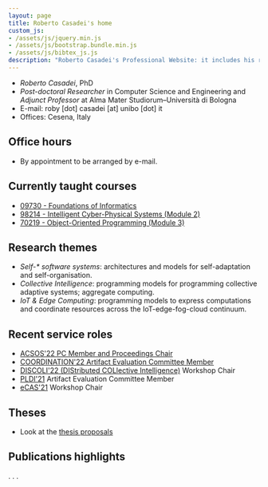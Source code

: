 ```yaml
---
layout: page
title: Roberto Casadei's home
custom_js:
- /assets/js/jquery.min.js
- /assets/js/bootstrap.bundle.min.js
- /assets/js/bibtex_js.js
description: "Roberto Casadei's Professional Website: it includes his recent academic and professional activity, CV, portfolio, and blog."
---
```


<!--
## News

- PhD Course on <em>Intelligent Collective Systems</em> coming soon!
-->

<div class="bio">
  <ul class="pic-desc">
  <li class="h4"><em>Roberto Casadei</em>, PhD</li>
  <li><em>Post-doctoral Researcher</em> in Computer Science and Engineering
    and <em>Adjunct Professor</em> at Alma Mater Studiorum&#x2013;Università di Bologna</li>
  <li><span class="lbl"><i class="fas fa-envelope"></i> E-mail:</span> roby [dot] casadei [at] unibo [dot] it</li>
  <li><span class="lbl"><i class="fas fa-map-marker-alt"></i> Offices:</span> Cesena, Italy</li>
  </ul>

  <div class="mt-3 mb-3 badges"> <!-- text-center -->
    <a href="https://github.com/metaphori/" title="Roberto Casadei's GitHub Account"><i class="fab fa-github fa-2x"></i></a>
    <a href="https://www.unibo.it/sitoweb/roby.casadei/en" title="Roberto Casadei's Institutional Website"><i class="fas fa-university fa-2x"></i></a>
    <a href="https://stackoverflow.com/users/2250712/metaphori" title="Roberto Casadei's StackOverflow Website"><i class="fab fa-slack-hash fa-2x"></i></a>
    <a href="https://slideshare.net/RobertoCasadei" title="Roberto Casadei's Slideshare"><i class="fab fa-slideshare fa-2x"></i></a>
    <a href="https://scholar.google.it/citations?user=qhfWK44AAAAJ" title="Roberto Casadei's Scholar Profile"><i class="fas fa-graduation-cap fa-2x"></i></a>
    <a href="https://dblp.uni-trier.de/pers/hd/c/Casadei:Roberto" title="Roberto Casadei's DBLP Profile"><i class="fas fa-pen-alt fa-2x"></i></a>
    <a href="https://www.linkedin.com/in/robertocasadei/" title="Roberto Casadei's LinkedIn Profile"><i class="fab fa-linkedin fa-2x"></i></a>
    <a href="mailto:name.surname90@gmail.com" title="Roberto Casadei's Email"><i class="fas fa-envelope fa-2x"></i></a>
  </div>
</div>


## Office hours

- By appointment to be arranged by e-mail.

## Currently taught courses

- [09730 - Foundations of Informatics](https://www.unibo.it/en/teaching/course-unit-catalogue/course-unit/2021/469199)
- [98214 - Intelligent Cyber-Physical Systems (Module 2)](https://www.unibo.it/en/teaching/course-unit-catalogue/course-unit/2021/476831)
- [70219 - Object-Oriented Programming (Module 3)](http://www.unibo.it/en/teaching/course-unit-catalogue/course-unit/2021/378219)

## Research themes

- _Self-* software systems_: architectures and models for self-adaptation and self-organisation.
- *Collective Intelligence*: programming models for programming collective adaptive systems; aggregate computing.
- *IoT &amp; Edge Computing*: programming models to express computations and coordinate resources across the IoT-edge-fog-cloud continuum.

## Recent service roles

- [ACSOS'22 PC Member and Proceedings Chair](https://2022.acsos.org/committee/acsos-2022-organizing-committee)
- [COORDINATION'22 Artifact Evaluation Committee Member](https://www.discotec.org/2022/coordination)
- [DISCOLI'22 (DIStributed COLlective Intelligence)](https://discoli-workshop.github.io/2022/) Workshop Chair
- [PLDI'21](https://pldi21.sigplan.org/) Artifact Evaluation Committee Member
- [eCAS'21](https://ecas2021.apice.unibo.it) Workshop Chair

<!--
- [ACSOS'21](http://2021.acsos.org/) PC Member and Publicity Chair
- [COORDINATION'21](https://www.discotec.org/2021/coordination) PC Member
- [MODELS'21 - ACM Student Research Competition](https://conf.researchr.org/track/models-2021/models-2021-acm-student-research-competition) PC Member
- [CLOUD COMPUTING'21](https://www.iaria.org/conferences2021/CLOUDCOMPUTING21.html) PC Member
-->

## Theses

- Look at the [thesis proposals](/thesis-proposals)

## Publications highlights

<bibtex src="{{ '/assets/biblio.bib' | relative_url }}"></bibtex>
<div class="bibtex_structure">
  <div class="sort year" extra="DESC number">
    <!--<h3 class="title"></h3>-->
    <div class="templates"></div>
  </div>                                                            
</div>

<div class="bibtex_template">
  <div>
    <span class="title"></span>
  </div>
  <div class="if author"><span class="author"><span class="first"></span> <span class="last"></span></span></div>
  <span class="if booktitle"><span class="booktitle"></span>.</span>
  <span class="if journal"><span class="journal"></span>.</span>
  <span class="if year">
  <span class="year"></span>.
  <span class="if note">
    <!--<button class="bibtexVar" type="button" data-toggle="collapse" data-target="#notes_+BIBTEXKEY+" extra="BIBTEXKEY" role="button" aria-expanded="false" aria-controls="notes_+BIBTEXKEY+"><i class="fas fa-envelope"></i></button>-->
    <a class="bibtexVar" type="button" data-toggle="collapse" href="#notes_+BIBTEXKEY+" extra="BIBTEXKEY" role="button" aria-expanded="false" aria-controls="notes_+BIBTEXKEY+"><i class="fas fa-info-circle"></i></a>
  </span>
  </span>
  <div class="if url">
    <a class="bibtexVar" href="+URL+" extra="url">
      <span class="url"></span>
    </a>
  </div>
  <div class="if !url">
    <div class="if doi">
      <a class="bibtexVar" href="" extra="doi"><span class="doi"></span></a>
    </div>
  </div>
  <div class="note collapse bibtexVar" id="notes_+BIBTEXKEY+" extra="BIBTEXKEY">
    <span extra="note" class="note"></span>
  </div>
</div>
<div class="bibtex_display" bibtexkey="casadei2021eaai|audrito2021drv-slcs-fc|pianini2020scr|viroli2019jlamp-si-coord|bucchiarone2020ieeesoc|casadei2020mdpifi-pulverization"></div>
